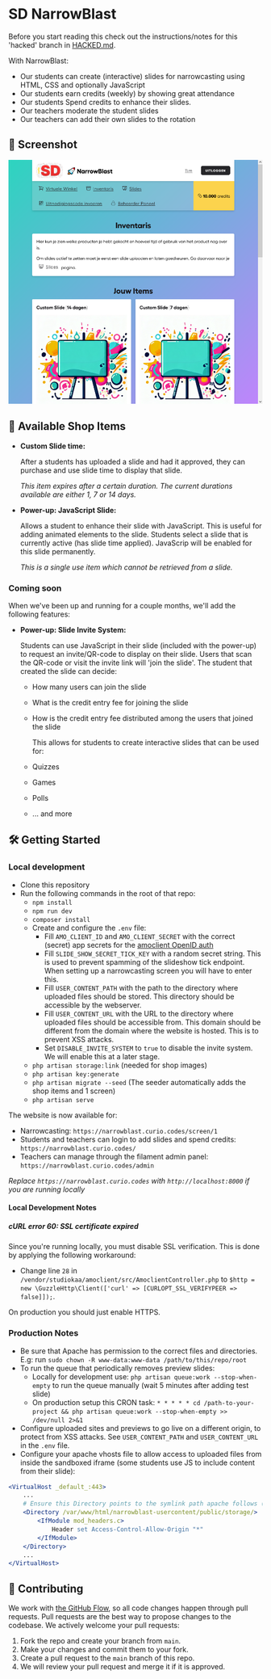 # SD NarrowBlast

Before you start reading this check out the instructions/notes for this 'hacked' branch in [HACKED.md](./HACKED.md).

With NarrowBlast:

* Our students can create (interactive) slides for narrowcasting using HTML, CSS and optionally JavaScript
* Our students earn credits (weekly) by showing great attendance
* Our students Spend credits to enhance their slides.
* Our teachers moderate the student slides
* Our teachers can add their own slides to the rotation

## 📸 Screenshot

![Screenshot of the inventory page](./.github/screenshot-inventory.png)

## 🎇 Available Shop Items

* **Custom Slide time:**

    After a students has uploaded a slide and had it approved, they can purchase and use slide time to display that slide.

    *This item expires after a certain duration. The current durations available are either 1, 7 or 14 days.*

* **Power-up: JavaScript Slide:**

    Allows a student to enhance their slide with JavaScript. This is useful for adding animated elements to the slide. Students select a slide that is currently active (has slide time applied). JavaScrip will be enabled for this slide permanently.

    *This is a single use item which cannot be retrieved from a slide.*

### Coming soon

When we've been up and running for a couple months, we'll add the following features:

* **Power-up: Slide Invite System:**

    Students can use JavaScript in their slide (included with the power-up) to request an invite/QR-code to display on their slide. Users that scan the QR-code or visit the invite link will 'join the slide'. The student that created the slide can decide:
  * How many users can join the slide
  * What is the credit entry fee for joining the slide
  * How is the credit entry fee distributed among the users that joined the slide

    This allows for students to create interactive slides that can be used for:
  * Quizzes
  * Games
  * Polls
  * ... and more

## 🛠 Getting Started

### Local development

* Clone this repository
* Run the following commands in the root of that repo:
  * `npm install`
  * `npm run dev`
  * `composer install`
  * Create and configure the `.env` file:
    * Fill `AMO_CLIENT_ID` and `AMO_CLIENT_SECRET` with the correct (secret) app secrets for the [amoclient OpenID auth](https://github.com/StudioKaa/amoclient)
    * Fill `SLIDE_SHOW_SECRET_TICK_KEY` with a random secret string. This is used to prevent spamming of the slideshow tick endpoint. When setting up a narrowcasting screen you will have to enter this.
    * Fill `USER_CONTENT_PATH` with the path to the directory where uploaded files should be stored. This directory should be accessible by the webserver.
    * Fill `USER_CONTENT_URL` with the URL to the directory where uploaded files should be accessible from. This domain should be different from the domain where the website is hosted. This is to prevent XSS attacks.
    * Set `DISABLE_INVITE_SYSTEM` to `true` to disable the invite system. We will enable this at a later stage.
  * `php artisan storage:link` (needed for shop images)
  * `php artisan key:generate`
  * `php artisan migrate --seed` (The seeder automatically adds the shop items and 1 screen)
  * `php artisan serve`

The website is now available for:

* Narrowcasting: `https://narrowblast.curio.codes/screen/1`
* Students and teachers can login to add slides and spend credits: `https://narrowblast.curio.codes/`
* Teachers can manage through the filament admin panel: `https://narrowblast.curio.codes/admin`

*Replace `https://narrowblast.curio.codes` with `http://localhost:8000` if you are running locally*

#### Local Development Notes

##### cURL error 60: SSL certificate expired

Since you're running locally, you must disable SSL verification. This is done by applying the following workaround:

* Change line `28` in `/vendor/studiokaa/amoclient/src/AmoclientController.php` to `$http = new \GuzzleHttp\Client(['curl' => [CURLOPT_SSL_VERIFYPEER => false]]);`.

On production you should just enable HTTPS.

### Production Notes

* Be sure that Apache has permission to the correct files and directories. E.g: run `sudo chown -R www-data:www-data /path/to/this/repo/root`
* To run the queue that periodically removes preview slides:
  * Locally for development use: `php artisan queue:work --stop-when-empty` to run the queue manually (wait 5 minutes after adding test slide)
  * On production setup this CRON task: `* * * * * cd /path-to-your-project && php artisan queue:work --stop-when-empty >> /dev/null 2>&1`
* Configure uploaded sites and previews to go live on a different origin, to protect from XSS attacks. See `USER_CONTENT_PATH` and `USER_CONTENT_URL` in the `.env` file.
* Configure your apache vhosts file to allow access to uploaded files from inside the sandboxed iframe (some students use JS to include content from their slide):

```apache
<VirtualHost _default_:443>
    ...
    # Ensure this Directory points to the symlink path apache follows (and not the actual storage directory)
    <Directory /var/www/html/narrowblast-usercontent/public/storage/>
        <IfModule mod_headers.c>
            Header set Access-Control-Allow-Origin "*"
        </IfModule>
    </Directory>
    ...
</VirtualHost>
```

## 🤝 Contributing

We work with [the GitHub Flow](https://docs.github.com/en/get-started/quickstart/github-flow), so all code changes happen through pull requests. Pull requests are the best way to propose changes to the codebase. We actively welcome your pull requests:

1. Fork the repo and create your branch from `main`.
2. Make your changes and commit them to your fork.
3. Create a pull request to the `main` branch of this repo.
4. We will review your pull request and merge it if it is approved.
